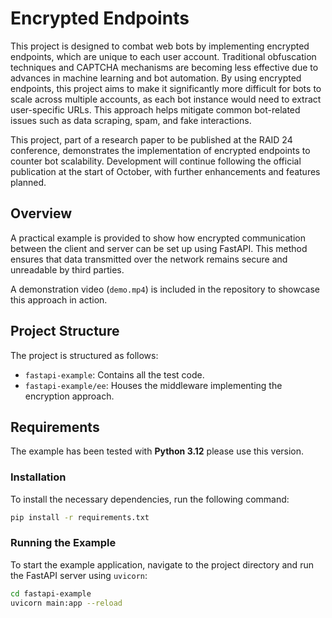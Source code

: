 # Encrypted Endpoints

This project is designed to combat web bots by implementing encrypted endpoints, which are unique to each user account. Traditional obfuscation techniques and CAPTCHA mechanisms are becoming less effective due to advances in machine learning and bot automation. By using encrypted endpoints, this project aims to make it significantly more difficult for bots to scale across multiple accounts, as each bot instance would need to extract user-specific URLs. This approach helps mitigate common bot-related issues such as data scraping, spam, and fake interactions.

This project, part of a research paper to be published at the RAID 24 conference, demonstrates the implementation of encrypted endpoints to counter bot scalability. Development will continue following the official publication at the start of October, with further enhancements and features planned.


## Overview

A practical example is provided to show how encrypted communication between the client and server can be set up using FastAPI. This method ensures that data transmitted over the network remains secure and unreadable by third parties.

A demonstration video (`demo.mp4`) is included in the repository to showcase this approach in action.

## Project Structure

The project is structured as follows:

- `fastapi-example`: Contains all the test code.
- `fastapi-example/ee`: Houses the middleware implementing the encryption approach.

## Requirements

The example has been tested with **Python 3.12** please use this version.

### Installation

To install the necessary dependencies, run the following command:

```bash
pip install -r requirements.txt
```

### Running the Example

To start the example application, navigate to the project directory and run the FastAPI server using `uvicorn`:

```bash
cd fastapi-example
uvicorn main:app --reload
```